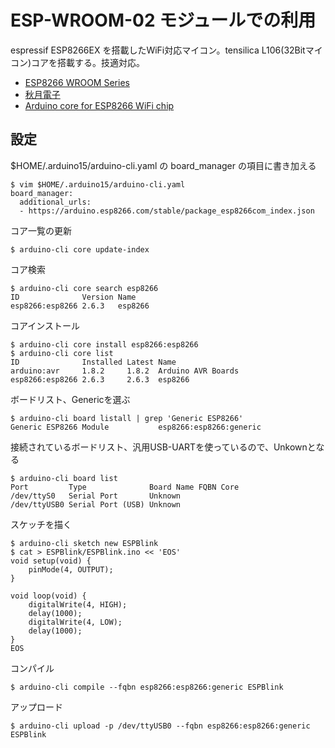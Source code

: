 # ESP-WROOM-02 モジュールでの利用

espressif ESP8266EX を搭載したWiFi対応マイコン。tensilica L106(32Bitマイコン)コアを搭載する。技適対応。

* [ESP8266 WROOM Series](https://www.espressif.com/en/products/hardware/esp-wroom-02/overview)
* [秋月電子](http://akizukidenshi.com/catalog/g/gM-09607/)
* [Arduino core for ESP8266 WiFi chip](https://github.com/esp8266/Arduino)

## 設定

$HOME/.arduino15/arduino-cli.yaml の board_manager の項目に書き加える

	$ vim $HOME/.arduino15/arduino-cli.yaml
	board_manager:
	  additional_urls:
	  - https://arduino.esp8266.com/stable/package_esp8266com_index.json
	
コア一覧の更新

	$ arduino-cli core update-index

コア検索

	$ arduino-cli core search esp8266
	ID              Version Name
	esp8266:esp8266 2.6.3   esp8266
	
コアインストール

	$ arduino-cli core install esp8266:esp8266
	$ arduino-cli core list
	ID              Installed Latest Name
	arduino:avr     1.8.2     1.8.2  Arduino AVR Boards
	esp8266:esp8266 2.6.3     2.6.3  esp8266

ボードリスト、Genericを選ぶ

	$ arduino-cli board listall | grep 'Generic ESP8266'
	Generic ESP8266 Module           esp8266:esp8266:generic

接続されているボードリスト、汎用USB-UARTを使っているので、Unkownとなる

	$ arduino-cli board list
	Port         Type              Board Name FQBN Core
	/dev/ttyS0   Serial Port       Unknown
	/dev/ttyUSB0 Serial Port (USB) Unknown


スケッチを描く

	$ arduino-cli sketch new ESPBlink
	$ cat > ESPBlink/ESPBlink.ino << 'EOS'
	void setup(void) {
	    pinMode(4, OUTPUT);
	}

	void loop(void) {
	    digitalWrite(4, HIGH);
	    delay(1000);
	    digitalWrite(4, LOW);
	    delay(1000);
	}
	EOS
	
コンパイル

	$ arduino-cli compile --fqbn esp8266:esp8266:generic ESPBlink

アップロード

	$ arduino-cli upload -p /dev/ttyUSB0 --fqbn esp8266:esp8266:generic ESPBlink

